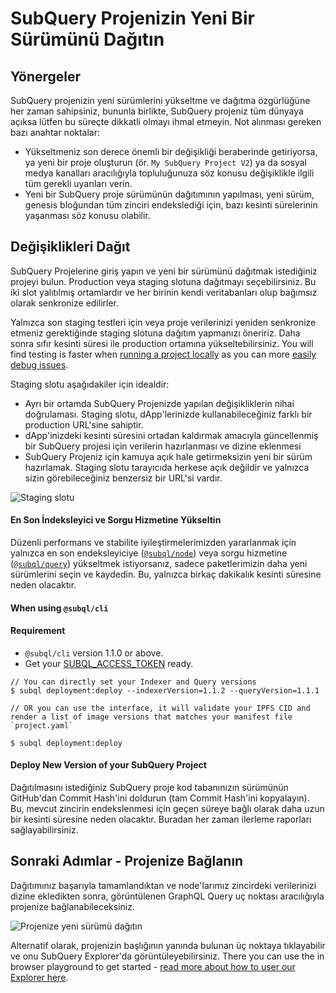 # SubQuery Projenizin Yeni Bir Sürümünü Dağıtın

## Yönergeler

SubQuery projenizin yeni sürümlerini yükseltme ve dağıtma özgürlüğüne her zaman sahipsiniz, bununla birlikte, SubQuery projeniz tüm dünyaya açıksa lütfen bu süreçte dikkatli olmayı ihmal etmeyin. Not alınması gereken bazı anahtar noktalar:

- Yükseltmeniz son derece önemli bir değişikliği beraberinde getiriyorsa, ya yeni bir proje oluşturun (ör. `My SubQuery Project V2`) ya da sosyal medya kanalları aracılığıyla topluluğunuza söz konusu değişiklikle ilgili tüm gerekli uyarıları verin.
- Yeni bir SubQuery proje sürümünün dağıtımının yapılması, yeni sürüm, genesis bloğundan tüm zinciri endekslediği için, bazı kesinti sürelerinin yaşanması söz konusu olabilir.

## Değişiklikleri Dağıt

SubQuery Projelerine giriş yapın ve yeni bir sürümünü dağıtmak istediğiniz projeyi bulun. Production veya staging slotuna dağıtmayı seçebilirsiniz. Bu iki slot yalıtılmış ortamlardır ve her birinin kendi veritabanları olup bağımsız olarak senkronize edilirler.

Yalnızca son staging testleri için veya proje verilerinizi yeniden senkronize etmeniz gerektiğinde staging slotuna dağıtım yapmanızı öneririz. Daha sonra sıfır kesinti süresi ile production ortamına yükseltebilirsiniz. You will find testing is faster when [running a project locally](../run_publish/run.md) as you can more [easily debug issues](../academy/tutorials_examples/debug-projects.md).

Staging slotu aşağıdakiler için idealdir:

- Ayrı bir ortamda SubQuery Projenizde yapılan değişikliklerin nihai doğrulaması. Staging slotu, dApp'lerinizde kullanabileceğiniz farklı bir production URL'sine sahiptir.
- dApp'inizdeki kesinti süresini ortadan kaldırmak amacıyla güncellenmiş bir SubQuery projesi için verilerin hazırlanması ve dizine eklenmesi
- SubQuery Projeniz için kamuya açık hale getirmeksizin yeni bir sürüm hazırlamak. Staging slotu tarayıcıda herkese açık değildir ve yalnızca sizin görebileceğiniz benzersiz bir URL'si vardır.

![Staging slotu](/assets/img/staging_slot.png)

#### En Son İndeksleyici ve Sorgu Hizmetine Yükseltin

Düzenli performans ve stabilite iyileştirmelerimizden yararlanmak için yalnızca en son endeksleyiciye ([`@subql/node`](https://www.npmjs.com/package/@subql/node)) veya sorgu hizmetine ([`@subql/query`](https://www.npmjs.com/package/@subql/query)) yükseltmek istiyorsanız, sadece paketlerimizin daha yeni sürümlerini seçin ve kaydedin. Bu, yalnızca birkaç dakikalık kesinti süresine neden olacaktır.

#### When using `@subql/cli`
#### Requirement
- `@subql/cli` version 1.1.0 or above.
- Get your [SUBQL_ACCESS_TOKEN](/docs/run_publish/ipfs.md#prepare-your-subqlaccesstoken) ready.
```
// You can directly set your Indexer and Query versions
$ subql deployment:deploy --indexerVersion=1.1.2 --queryVersion=1.1.1

// OR you can use the interface, it will validate your IPFS CID and render a list of image versions that matches your manifest file `project.yaml`

$ subql deployment:deploy
```
#### Deploy New Version of your SubQuery Project

Dağıtılmasını istediğiniz SubQuery proje kod tabanınızın sürümünün GitHub'dan Commit Hash'ini doldurun (tam Commit Hash'ini kopyalayın). Bu, mevcut zincirin endekslenmesi için geçen süreye bağlı olarak daha uzun bir kesinti süresine neden olacaktır. Buradan her zaman ilerleme raporları sağlayabilirsiniz.

## Sonraki Adımlar - Projenize Bağlanın

Dağıtımınız başarıyla tamamlandıktan ve node'larımız zincirdeki verilerinizi dizine ekledikten sonra, görüntülenen GraphQL Query uç noktası aracılığıyla projenize bağlanabileceksiniz.

![Projenize yeni sürümü dağıtın](/assets/img/projects-deploy-sync.png)

Alternatif olarak, projenizin başlığının yanında bulunan üç noktaya tıklayabilir ve onu SubQuery Explorer'da görüntüleyebilirsiniz. There you can use the in browser playground to get started - [read more about how to user our Explorer here](../run_publish/query.md).
